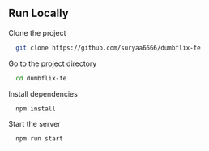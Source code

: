 
## Run Locally

Clone the project

```bash
  git clone https://github.com/suryaa6666/dumbflix-fe
```

Go to the project directory

```bash
  cd dumbflix-fe
```

Install dependencies

```bash
  npm install
```

Start the server

```bash
  npm run start
```

